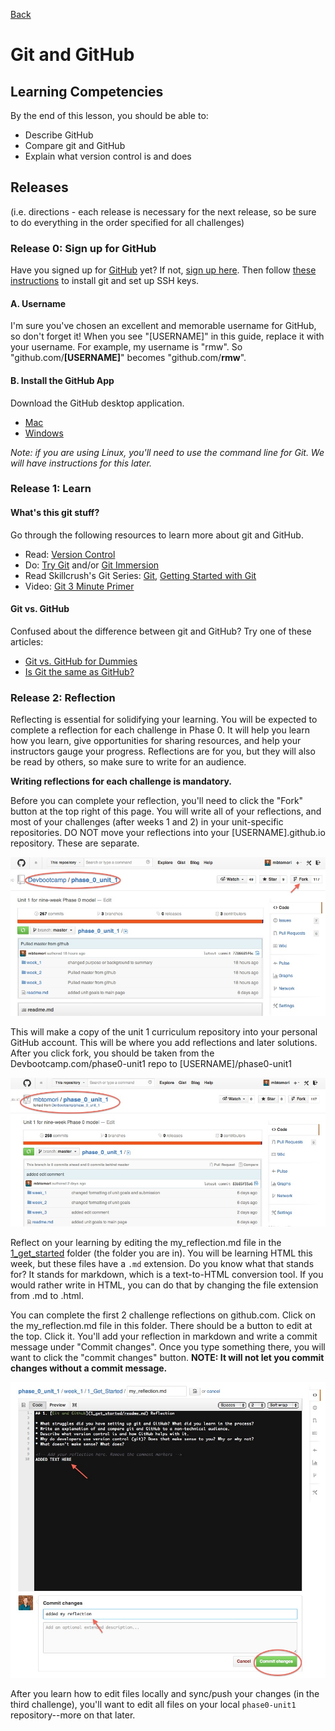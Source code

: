 [Back](README.md)

# Git and GitHub 

## Learning Competencies
By the end of this lesson, you should be able to:

- Describe GitHub
- Compare git and GitHub
- Explain what version control is and does


## Releases 
(i.e. directions - each release is necessary for the next release, so be sure to do everything in the order specified for all challenges)

### Release 0: Sign up for GitHub

Have you signed up for [GitHub](http://www.github.com) yet? If not, [sign up here](http://www.github.com). Then follow [these instructions](https://help.github.com/articles/set-up-git) to install git and set up SSH keys. 

#### A. Username

I'm sure you've chosen an excellent and memorable username for GitHub, so don't forget it! When you see "[USERNAME]" in this guide, replace it with your username. For example, my username is "rmw".  So "github.com/**[USERNAME]**" becomes "github.com/**rmw**".


#### B. Install the GitHub App

Download the GitHub desktop application.

- [Mac](http://mac.github.com/)
- [Windows](http://windows.github.com/)

*Note: if you are using Linux, you'll need to use the command line for Git. We will have instructions for this later.*

### Release 1: Learn

#### What's this git stuff?

Go through the following resources to learn more about git and GitHub.

- Read: [Version Control](http://skillcrush.com/2013/02/11/version-control/)
- Do: [Try Git](https://try.github.io/) and/or [Git Immersion](http://gitimmersion.com/)
- Read Skillcrush's Git Series: [Git](http://skillcrush.com/2013/02/18/git/), [Getting Started with Git](http://skillcrush.com/2013/02/20/get-started-working-with-git/)
- Video: [Git 3 Minute Primer](http://www.youtube.com/watch?v=_Jmkvv_nKTE)

#### Git vs. GitHub

Confused about the difference between git and GitHub? Try one of these articles:

- [Git vs. GitHub for Dummies](http://stephaniehoh.github.io/blog/2013/10/07/git-vs-github-for-dummies/)
- [Is Git the same as GitHub?](http://www.jahya.net/blog/?2013-05-git-vs-github)

### Release 2: Reflection
Reflecting is essential for solidifying your learning. You will be expected to complete a reflection for each challenge in Phase 0. It will help you learn how you learn, give opportunities for sharing resources, and help your instructors gauge your progress. Reflections are for you, but they will also be read by others, so make sure to write for an audience. 

**Writing reflections for each challenge is mandatory.**

Before you can complete your reflection, you'll need to click the "Fork" button at the top right of this page. You will write all of your reflections, and most of your challenges (after weeks 1 and 2) in your unit-specific repositories. DO NOT move your reflections into your [USERNAME].github.io repository. These are separate. 

![Repo to Fork](../imgs/repo-to-fork.jpg)

This will make a copy of the unit 1 curriculum repository into your personal GitHub account. This will be where you add reflections and later solutions. After you click fork, you should be taken from the Devbootcamp.com/phase0-unit1 repo to [USERNAME]/phase0-unit1


![Forked Repo](../imgs/forked-repo.jpg)

Reflect on your learning by editing the my_reflection.md file in the [1_get_started](./) folder (the folder you are in). You will be learning HTML this week, but these files have a `.md` extension. Do you know what that stands for? It stands for markdown, which is a text-to-HTML conversion tool.  If you would rather write in HTML, you can do that by changing the file extension from .md to .html. 

You can complete the first 2 challenge reflections on github.com. Click on the my_reflection.md file in this folder. There should be a button to edit at the top. Click it. You'll add your reflection in markdown and write a commit message under "Commit changes". Once you type something there, you will want to click the "commit changes" button. **NOTE: It will not let you commit changes without a commit message.**

![Editing Reflection](../imgs/adding-reflection.jpg)

After you learn how to edit files locally and sync/push your changes (in the third challenge), you'll want to edit all files on your local `phase0-unit1` repository--more on that later. 


